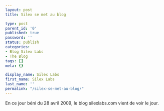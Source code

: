 ```yaml
---
layout: post
title: Silex se met au blog

type: post
parent_id: '0'
published: true
password: ''
status: publish
categories:
- Blog Silex Labs
- The Blog
tags: []
meta: {}

display_name: Silex Labs
first_name: Silex Labs
last_name: ''
permalink: "/silex-se-met-au-blog/"
---
```


En ce jour béni du 28 avril 2009, le blog silexlabs.com vient de voir le jour.